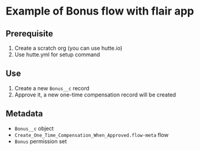 # Example of Bonus flow with flair app

## Prerequisite

1. Create a scratch org (you can use hutte.io)
2. Use hutte.yml for setup command

## Use

1. Create a new `Bonus__c` record
2. Approve it, a new one-time compensation record will be created

## Metadata

* `Bonus__c` object
* `Create_One_Time_Compensation_When_Approved.flow-meta` flow
* `Bonus` permission set